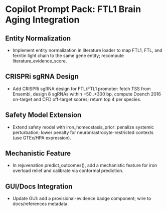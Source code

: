 # Copilot Prompt Pack: FTL1 Brain Aging Integration

## Entity Normalization
- Implement entity normalization in literature loader to map FTL1, FTL, and ferritin light chain to the same gene entity; recompute literature_evidence_score.

## CRISPRi sgRNA Design
- Add CRISPRi sgRNA design for FTL/FTL1 promoter: fetch TSS from Ensembl, design 8 sgRNAs within −50..+300 bp, compute Doench 2016 on-target and CFD off-target scores; return top 4 per species.

## Safety Model Extension
- Extend safety model with iron_homeostasis_prior: penalize systemic perturbation; lower penalty for neuron/astrocyte-restricted contexts (use GTEx/HPA expression).

## Mechanistic Feature
- In rejuvenation.predict_outcomes(), add a mechanistic feature for iron overload relief and calibrate via conformal prediction.

## GUI/Docs Integration
- Update GUI: add a provisional-evidence badge component; wire to docs/references metadata.
